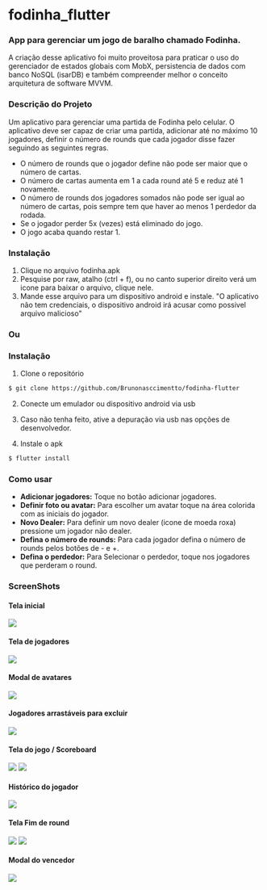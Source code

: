 # fodinha_flutter

### App para gerenciar um jogo de baralho chamado Fodinha.
A criação desse aplicativo foi muito proveitosa para praticar o uso do gerenciador de estados globais com MobX, persistencia de dados com banco NoSQL (isarDB) e também compreender melhor o conceito arquitetura de software MVVM.

### Descrição do Projeto
Um aplicativo para gerenciar uma partida de Fodinha pelo celular. 
O aplicativo deve ser capaz de criar uma partida, adicionar até no máximo 10 jogadores, definir o número de rounds que cada jogador disse fazer seguindo as seguintes regras.

- O número de rounds que o jogador define não pode ser maior que o número de cartas.
- O número de cartas aumenta em 1 a cada round até 5 e reduz até 1 novamente.
- O número de rounds dos jogadores somados não pode ser igual ao número de cartas, pois sempre tem que haver ao menos 1 perdedor da rodada.
- Se o jogador perder 5x (vezes) está eliminado do jogo.
- O jogo acaba quando restar 1.


### Instalação
1. Clique no arquivo fodinha.apk
2. Pesquise por raw, atalho (ctrl + f), ou no canto superior direito verá um icone para baixar o arquivo, clique nele.
3. Mande esse arquivo para um dispositivo android e instale. "O aplicativo não tem credenciais, o dispositivo android irá acusar como possivel arquivo malicioso"

### Ou

### Instalação
1. Clone o repositório
```bash
$ git clone https://github.com/Brunonasccimentto/fodinha-flutter
```

2. Conecte um emulador ou dispositivo android via usb
3. Caso não tenha feito, ative a depuração via usb nas opções de desenvolvedor. 

4. Instale o apk
```bash
$ flutter install
```

### Como usar
- **Adicionar jogadores:** Toque no botão adicionar jogadores.
- **Definir foto ou avatar:** Para escolher um avatar toque na área colorida com as iniciais do jogador.
- **Novo Dealer:** Para definir um novo dealer (icone de moeda roxa) pressione um jogador não dealer.
- **Defina o número de rounds:** Para cada jogador defina o número de rounds pelos botões de - e +.
- **Defina o perdedor:** Para Selecionar o perdedor, toque nos jogadores que perderam o round.

### ScreenShots

#### Tela inicial
<img src="assets/screenshoots/Screenshot_1705952896.png">

#### Tela de jogadores
<img src="assets/screenshoots/Screenshot_1705953068.png">

#### Modal de avatares
<img src="assets/screenshoots/Screenshot_1705953063.png">

#### Jogadores arrastáveis para excluir
<img src="assets/screenshoots/Screenshot_1705953080.png">

#### Tela do jogo / Scoreboard
<img src="assets/screenshoots/Screenshot_1705953097.png">

<img src="assets/screenshoots/Screenshot_1705953184.png">

#### Histórico do jogador
<img src="assets/screenshoots/Screenshot_1705953223.png">

#### Tela Fim de round
<img src="assets/screenshoots/SScreenshot_1705953116.png">

<img src="assets/screenshoots/Screenshot_1705953127.png">

#### Modal do vencedor
<img src="assets/screenshoots/Screenshot_1705953288.png">




